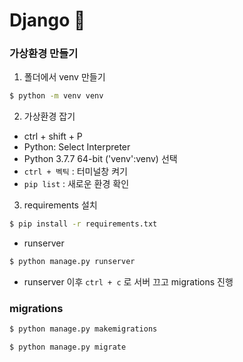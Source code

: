 # Django :checkered_flag:

### 가상환경 만들기

1. 폴더에서 venv 만들기

```bash
$ python -m venv venv
```

2. 가상환경 잡기

- ctrl + shift + P 
- Python: Select Interpreter
- Python 3.7.7 64-bit ('venv':venv) 선택
- `ctrl + 벡틱`  : 터미널창 켜기
- `pip list` : 새로운 환경 확인

3. requirements 설치

```bash
$ pip install -r requirements.txt
```

+ runserver

```bash
$ python manage.py runserver
```

+ runserver 이후 `ctrl + c` 로 서버 끄고 migrations 진행 

### migrations

```bash
$ python manage.py makemigrations
```

```bash
$ python manage.py migrate
```



